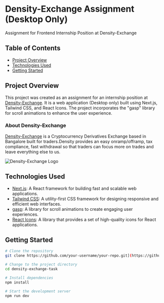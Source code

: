 # Density-Exchange Assignment (Desktop Only)

Assignment for Frontend Internship Position at Density-Exchange

## Table of Contents

- [Project Overview](#project-overview)
- [Technologies Used](#technologies-used)
- [Getting Started](#getting-started)


## Project Overview

This project was created as an assignment for an internship position at [Density-Exchange](https://density.exchange/). It is a web application (Desktop only) built using Next.js, Tailwind CSS, and React Icons. The project incorporates the "gasp" library for scroll animations to enhance the user experience.

### About Density-Exchange

[Density-Exchange](https://density.exchange/)  is a Cryptocurrency Derivatives Exchange based in Bangalore built for traders.Density provides an easy onramp/offramp, tax compliance, fast withdrawal so that traders can focus more on trades and leave everything else to us.

![Density-Exchange Logo](https://media.licdn.com/dms/image/D560BAQFjbOzcFzFO1A/company-logo_200_200/0/1667044141844?e=2147483647&v=beta&t=OUgczjpjEB8e1GGvshq8geb5cWalSDs9A4J_T-vUvoI)


## Technologies Used

- [Next.js](https://nextjs.org/): A React framework for building fast and scalable web applications.
- [Tailwind CSS](https://tailwindcss.com/): A utility-first CSS framework for designing responsive and efficient web interfaces.
- [gasp](https://github.com/oliviertassinari/gasp): A library for scroll animations to create engaging user experiences.
- [React Icons](https://react-icons.github.io/react-icons/): A library that provides a set of high-quality icons for React applications.

## Getting Started


```bash
# Clone the repository
git clone https://github.com/your-username/your-repo.git](https://github.com/dawoodtrumboo/density-exchange-task.git

# Change to the project directory
cd density-exchange-task

# Install dependencies
npm install

# Start the development server
npm run dev
